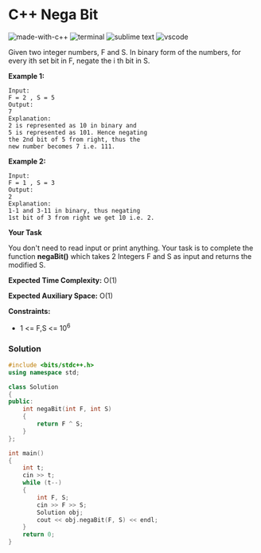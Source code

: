 # C++ Nega Bit
![made-with-c++](https://img.shields.io/badge/Made%20with-C++-007396.svg)
![terminal](https://img.shields.io/badge/Windows%20Terminal-4D4D4D?logo=windows%20terminal&logoColor=white)
![sublime text](https://img.shields.io/badge/sublime_text-%23575757.svg?logo=sublime-text&logoColor=important)
![vscode](https://img.shields.io/badge/Visual_Studio_Code-0078D4?logo=visual%20studio%20code&logoColor=white)

Given two integer numbers, F and S. In binary form of the numbers, for every ith set bit in F, negate the i th bit in S.

__Example 1:__
```
Input:
F = 2 , S = 5
Output:
7
Explanation:
2 is represented as 10 in binary and
5 is represented as 101. Hence negating
the 2nd bit of 5 from right, thus the
new number becomes 7 i.e. 111.
```
__Example 2:__
```
Input:
F = 1 , S = 3
Output:
2
Explanation:
1-1 and 3-11 in binary, thus negating
1st bit of 3 from right we get 10 i.e. 2.
```
__Your Task__

You don't need to read input or print anything. Your task is to complete the function **negaBit()** which takes 2 Integers F and S as input and returns the modified S.

__Expected Time Complexity:__ O(1)

__Expected Auxiliary Space:__ O(1)

__Constraints:__
- 1 <= F,S <= 10<sup>6</sup>

### Solution
```cpp
#include <bits/stdc++.h>
using namespace std;

class Solution
{
public:
    int negaBit(int F, int S)
    {
        return F ^ S;
    }
};

int main()
{
    int t;
    cin >> t;
    while (t--)
    {
        int F, S;
        cin >> F >> S;
        Solution obj;
        cout << obj.negaBit(F, S) << endl;
    }
    return 0;
}
```